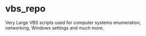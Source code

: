 # vbs_repo
Very Large VBS scripts used for computer systems enumeration, networking, Windows settings and much more. 

